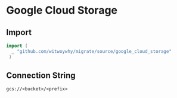 # Google Cloud Storage


## Import

```go
import (
  _ "github.com/witwoywhy/migrate/source/google_cloud_storage"
 )
 ```

## Connection String

`gcs://<bucket>/<prefix>`
